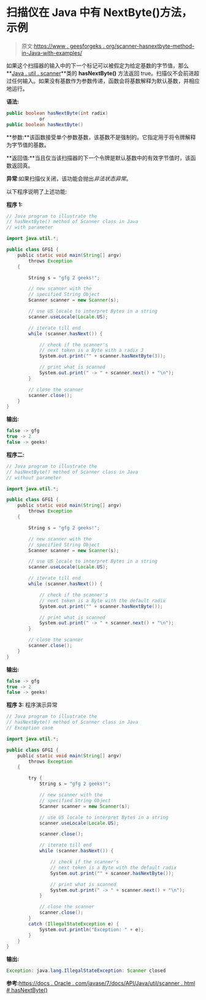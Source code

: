 # 扫描仪在 Java 中有 NextByte()方法，示例

> 原文:[https://www . geesforgeks . org/scanner-hasnextbyte-method-in-Java-with-examples/](https://www.geeksforgeeks.org/scanner-hasnextbyte-method-in-java-with-examples/)

如果这个扫描器的输入中的下一个标记可以被假定为给定基数的字节值，那么**[Java . util . scanner](https://www.geeksforgeeks.org/scanner-class-in-java/)**类的 **hasNextByte()** 方法返回 true。扫描仪不会前进超过任何输入。如果没有基数作为参数传递，函数会将基数解释为默认基数，并相应地运行。

**语法:**

```java
public boolean hasNextByte(int radix)
            or
public boolean hasNextByte()
```

**参数:**该函数接受单个参数基数，该基数不是强制的。它指定用于将令牌解释为字节值的基数。

**返回值:**当且仅当该扫描器的下一个令牌是默认基数中的有效字节值时，该函数返回真。

**异常**:如果扫描仪关闭，该功能会抛出*非法状态异常*。

以下程序说明了上述功能:

**程序 1:**

```java
// Java program to illustrate the
// hasNextByte() method of Scanner class in Java
// with parameter

import java.util.*;

public class GFG1 {
    public static void main(String[] argv)
        throws Exception
    {

        String s = "gfg 2 geeks!";

        // new scanner with the
        // specified String Object
        Scanner scanner = new Scanner(s);

        // use US locale to interpret Bytes in a string
        scanner.useLocale(Locale.US);

        // iterate till end
        while (scanner.hasNext()) {

            // check if the scanner's
            // next token is a Byte with a radix 3
            System.out.print("" + scanner.hasNextByte(3));

            // print what is scanned
            System.out.print(" -> " + scanner.next() + "\n");
        }

        // close the scanner
        scanner.close();
    }
}
```

**输出:**

```java
false -> gfg
true -> 2
false -> geeks!

```

**程序二:**

```java
// Java program to illustrate the
// hasNextByte() method of Scanner class in Java
// without parameter

import java.util.*;

public class GFG1 {
    public static void main(String[] argv)
        throws Exception
    {

        String s = "gfg 2 geeks!";

        // new scanner with the
        // specified String Object
        Scanner scanner = new Scanner(s);

        // use US locale to interpret Bytes in a string
        scanner.useLocale(Locale.US);

        // iterate till end
        while (scanner.hasNext()) {

            // check if the scanner's
            // next token is a Byte with the default radix
            System.out.print("" + scanner.hasNextByte());

            // print what is scanned
            System.out.print(" -> " + scanner.next() + "\n");
        }

        // close the scanner
        scanner.close();
    }
}
```

**输出:**

```java
false -> gfg
true -> 2
false -> geeks!

```

**程序 3:** 程序演示异常

```java
// Java program to illustrate the
// hasNextByte() method of Scanner class in Java
// Exception case

import java.util.*;

public class GFG1 {
    public static void main(String[] argv)
        throws Exception
    {

        try {
            String s = "gfg 2 geeks!";

            // new scanner with the
            // specified String Object
            Scanner scanner = new Scanner(s);

            // use US locale to interpret Bytes in a string
            scanner.useLocale(Locale.US);

            scanner.close();

            // iterate till end
            while (scanner.hasNext()) {

                // check if the scanner's
                // next token is a Byte with the default radix
                System.out.print("" + scanner.hasNextByte());

                // print what is scanned
                System.out.print(" -> " + scanner.next() + "\n");
            }

            // close the scanner
            scanner.close();
        }
        catch (IllegalStateException e) {
            System.out.println("Exception: " + e);
        }
    }
}
```

**输出:**

```java
Exception: java.lang.IllegalStateException: Scanner closed

```

**参考:**[https://docs . Oracle . com/javase/7/docs/API/Java/util/scanner . html # hasNextByte()](https://docs.oracle.com/javase/7/docs/api/java/util/Scanner.html#hasNextByte())
